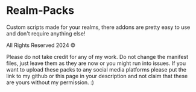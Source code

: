 # Realm-Packs
Custom scripts made for your realms, there addons are pretty easy to use and don't require anything else!

All Rights Reserved 2024 ©  

Please do not take credit for any of my work. Do not change the manifest files, just leave them as they are now or you might run into issues. If you want to upload these packs to any social media platforms please put the link to my github or this page in your description and not claim that these are yours without my permission. :)
